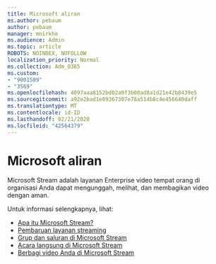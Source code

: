 ```yaml
---
title: Microsoft aliran
ms.author: pebaum
author: pebaum
manager: mnirkhe
ms.audience: Admin
ms.topic: article
ROBOTS: NOINDEX, NOFOLLOW
localization_priority: Normal
ms.collection: Adm_O365
ms.custom:
- "9001509"
- "3569"
ms.openlocfilehash: 4097aaa8152bd02a0f3b00ad8a1d21e42b8439e5
ms.sourcegitcommit: a92e2bad1e89367307e78a514b8c4e456640daff
ms.translationtype: MT
ms.contentlocale: id-ID
ms.lasthandoff: 02/21/2020
ms.locfileid: "42564379"
---
```

# <a name="microsoft-stream"></a>Microsoft aliran

Microsoft Stream adalah layanan Enterprise video tempat orang di organisasi Anda dapat mengunggah, melihat, dan membagikan video dengan aman. 

Untuk informasi selengkapnya, lihat:

- [Apa itu Microsoft Stream?](https://docs.microsoft.com/en-us/stream/overview)
- [Pembaruan layanan streaming](https://techcommunity.microsoft.com/t5/microsoft-stream-service-updates/bd-p/StreamAnnouncements)
- [Grup dan saluran di Microsoft Stream](https://docs.microsoft.com/en-us/stream/groups-channels-organization)
- [Acara langsung di Microsoft Stream](https://docs.microsoft.com/en-us/stream/live-event-overview)
- [Berbagi video Anda di Microsoft Stream](https://docs.microsoft.com/en-us/stream/portal-share-video)